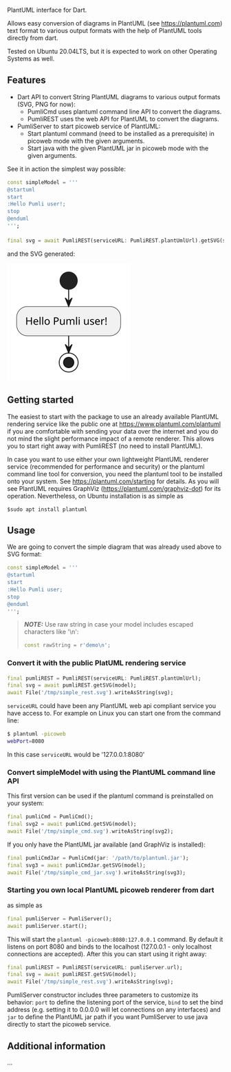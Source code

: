<!--
This README describes the package. If you publish this package to pub.dev,
this README's contents appear on the landing page for your package.

For information about how to write a good package README, see the guide for
[writing package pages](https://dart.dev/guides/libraries/writing-package-pages).

For general information about developing packages, see the Dart guide for
[creating packages](https://dart.dev/guides/libraries/create-library-packages)
and the Flutter guide for
[developing packages and plugins](https://flutter.dev/developing-packages).
-->

PlantUML interface for Dart.

Allows easy conversion of diagrams in PlantUML (see https://plantuml.com) text format to various
output formats with the help of PlantUML tools directly from dart.

Tested on Ubuntu 20.04LTS, but it is expected to work on other Operating Systems as well.

## Features

- Dart API to convert String PlantUML diagrams to various output formats (SVG, PNG for now):
  - PumliCmd uses plantuml command line API to convert the diagrams.
  - PumliREST uses the web API for PlantUML to convert the diagrams.
- PumliServer to start picoweb service of PlantUML:
  - Start plantuml command (need to be installed as a prerequisite) in picoweb mode with the given arguments.
  - Start java with the given PlantUML jar in picoweb mode with the given arguments.

See it in action the simplest way possible:

```dart
const simpleModel = '''
@startuml
start
:Hello Pumli user!;
stop
@enduml
''';

final svg = await PumliREST(serviceURL: PumliREST.plantUmlUrl).getSVG(simpleModel);
```

and the SVG generated:

![Alt hello.svg](https://github.com/tamas-p/pumli/blob/main/resources/hello.svg?raw=true)

## Getting started

The easiest to start with the package to use an already available PlantUML rendering service like the public one at https://www.plantuml.com/plantuml if you are comfortable with sending your data over the internet and you do not mind the slight performance impact of a remote renderer. This allows you to start right away with PumliREST (no need to install PlantUML).

In case you want to use either your own lightweight PlantUML renderer service (recommended for performance and security) or the plantuml command line tool for conversion, you need the plantuml tool to be installed onto your system. See https://plantuml.com/starting for details. As you will see PlantUML requires GraphViz (https://plantuml.com/graphviz-dot) for its operation. Nevertheless, on Ubuntu installation is as simple as

```shell
$sudo apt install plantuml
```

## Usage

We are going to convert the simple diagram that was already used above to SVG format:

```dart
const simpleModel = '''
@startuml
start
:Hello Pumli user;
stop
@enduml
''';
```

> **_NOTE:_** Use raw string in case your model includes escaped characters like '\n':
>
> ```dart
> const rawString = r'demo\n';
> ```

### Convert it with the public PlatUML rendering service

```dart
final pumliREST = PumliREST(serviceURL: PumliREST.plantUmlUrl);
final svg = await pumliREST.getSVG(model);
await File('/tmp/simple_rest.svg').writeAsString(svg);
```

`serviceURL` could have been any PlantUML web api compliant service you have access to.
For example on Linux you can start one from the command line:

```bash
$ plantuml -picoweb
webPort=8080
```

In this case `serviceURL` would be '127.0.0.1:8080'

### Convert simpleModel with using the PlantUML command line API

This first version can be used if the plantuml command is preinstalled on your system:

```dart
final pumliCmd = PumliCmd();
final svg2 = await pumliCmd.getSVG(model);
await File('/tmp/simple_cmd.svg').writeAsString(svg2);
```

If you only have the PlantUML jar available (and GraphViz is installed):

```dart
final pumliCmdJar = PumliCmd(jar: '/path/to/plantuml.jar');
final svg3 = await pumliCmdJar.getSVG(model);
await File('/tmp/simple_cmd_jar.svg').writeAsString(svg3);
```

### Starting you own local PlantUML picoweb renderer from dart

as simple as

```dart
final pumliServer = PumliServer();
await pumliServer.start();
```

This will start the `plantuml -picoweb:8080:127.0.0.1` command. By default it listens on port 8080 and binds to the localhost (127.0.0.1 - only localhost connections are accepted). After this you can start using it right away:

```dart
final pumliREST = PumliREST(serviceURL: pumliServer.url);
final svg = await pumliREST.getSVG(model);
await File('/tmp/simple_rest.svg').writeAsString(svg);
```

PumliServer constructor includes three parameters to customize its behavior: `port` to define the listening port of the service, `bind` to set the bind address (e.g. setting it to 0.0.0.0 will let connections on any interfaces) and `jar` to define the PlantUML jar path if you want PumliServer to use java directly to start the picoweb service.

## Additional information

...
